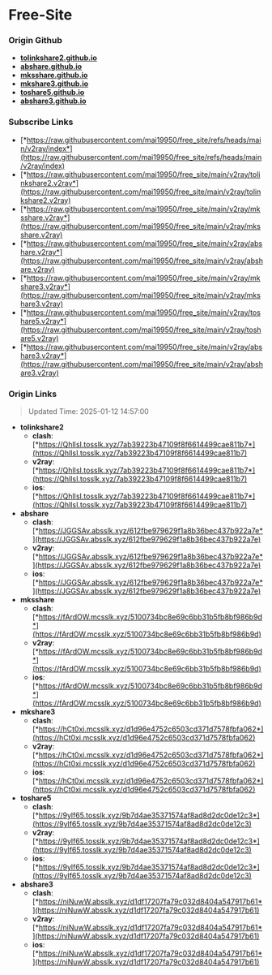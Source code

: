 # Free-Site

### Origin Github

- [**tolinkshare2.github.io**](https://github.com/tolinkshare2/tolinkshare2.github.io)
- [**abshare.github.io**](https://github.com/abshare/abshare.github.io)
- [**mksshare.github.io**](https://github.com/mksshare/mksshare.github.io)
- [**mkshare3.github.io**](https://github.com/mkshare3/mkshare3.github.io)
- [**toshare5.github.io**](https://github.com/toshare5/toshare5.github.io)
- [**abshare3.github.io**](https://github.com/abshare3/abshare3.github.io)

### Subscribe Links

- [*https://raw.githubusercontent.com/mai19950/free_site/refs/heads/main/v2ray/index*](https://raw.githubusercontent.com/mai19950/free_site/refs/heads/main/v2ray/index)
- [*https://raw.githubusercontent.com/mai19950/free_site/main/v2ray/tolinkshare2.v2ray*](https://raw.githubusercontent.com/mai19950/free_site/main/v2ray/tolinkshare2.v2ray)
- [*https://raw.githubusercontent.com/mai19950/free_site/main/v2ray/mksshare.v2ray*](https://raw.githubusercontent.com/mai19950/free_site/main/v2ray/mksshare.v2ray)
- [*https://raw.githubusercontent.com/mai19950/free_site/main/v2ray/abshare.v2ray*](https://raw.githubusercontent.com/mai19950/free_site/main/v2ray/abshare.v2ray)
- [*https://raw.githubusercontent.com/mai19950/free_site/main/v2ray/mkshare3.v2ray*](https://raw.githubusercontent.com/mai19950/free_site/main/v2ray/mkshare3.v2ray)
- [*https://raw.githubusercontent.com/mai19950/free_site/main/v2ray/toshare5.v2ray*](https://raw.githubusercontent.com/mai19950/free_site/main/v2ray/toshare5.v2ray)
- [*https://raw.githubusercontent.com/mai19950/free_site/main/v2ray/abshare3.v2ray*](https://raw.githubusercontent.com/mai19950/free_site/main/v2ray/abshare3.v2ray)

### Origin Links

> Updated Time: 2025-01-12 14:57:00

- **tolinkshare2**
  - **clash**: [*https://QhlIsI.tosslk.xyz/7ab39223b47109f8f6614499cae811b7*](https://QhlIsI.tosslk.xyz/7ab39223b47109f8f6614499cae811b7)
  - **v2ray**: [*https://QhlIsI.tosslk.xyz/7ab39223b47109f8f6614499cae811b7*](https://QhlIsI.tosslk.xyz/7ab39223b47109f8f6614499cae811b7)
  - **ios**: [*https://QhlIsI.tosslk.xyz/7ab39223b47109f8f6614499cae811b7*](https://QhlIsI.tosslk.xyz/7ab39223b47109f8f6614499cae811b7)
- **abshare**
  - **clash**: [*https://JGGSAv.absslk.xyz/612fbe979629f1a8b36bec437b922a7e*](https://JGGSAv.absslk.xyz/612fbe979629f1a8b36bec437b922a7e)
  - **v2ray**: [*https://JGGSAv.absslk.xyz/612fbe979629f1a8b36bec437b922a7e*](https://JGGSAv.absslk.xyz/612fbe979629f1a8b36bec437b922a7e)
  - **ios**: [*https://JGGSAv.absslk.xyz/612fbe979629f1a8b36bec437b922a7e*](https://JGGSAv.absslk.xyz/612fbe979629f1a8b36bec437b922a7e)
- **mksshare**
  - **clash**: [*https://fArdOW.mcsslk.xyz/5100734bc8e69c6bb31b5fb8bf986b9d*](https://fArdOW.mcsslk.xyz/5100734bc8e69c6bb31b5fb8bf986b9d)
  - **v2ray**: [*https://fArdOW.mcsslk.xyz/5100734bc8e69c6bb31b5fb8bf986b9d*](https://fArdOW.mcsslk.xyz/5100734bc8e69c6bb31b5fb8bf986b9d)
  - **ios**: [*https://fArdOW.mcsslk.xyz/5100734bc8e69c6bb31b5fb8bf986b9d*](https://fArdOW.mcsslk.xyz/5100734bc8e69c6bb31b5fb8bf986b9d)
- **mkshare3**
  - **clash**: [*https://hCt0xi.mcsslk.xyz/d1d96e4752c6503cd371d7578fbfa062*](https://hCt0xi.mcsslk.xyz/d1d96e4752c6503cd371d7578fbfa062)
  - **v2ray**: [*https://hCt0xi.mcsslk.xyz/d1d96e4752c6503cd371d7578fbfa062*](https://hCt0xi.mcsslk.xyz/d1d96e4752c6503cd371d7578fbfa062)
  - **ios**: [*https://hCt0xi.mcsslk.xyz/d1d96e4752c6503cd371d7578fbfa062*](https://hCt0xi.mcsslk.xyz/d1d96e4752c6503cd371d7578fbfa062)
- **toshare5**
  - **clash**: [*https://9ylf65.tosslk.xyz/9b7d4ae35371574af8ad8d2dc0de12c3*](https://9ylf65.tosslk.xyz/9b7d4ae35371574af8ad8d2dc0de12c3)
  - **v2ray**: [*https://9ylf65.tosslk.xyz/9b7d4ae35371574af8ad8d2dc0de12c3*](https://9ylf65.tosslk.xyz/9b7d4ae35371574af8ad8d2dc0de12c3)
  - **ios**: [*https://9ylf65.tosslk.xyz/9b7d4ae35371574af8ad8d2dc0de12c3*](https://9ylf65.tosslk.xyz/9b7d4ae35371574af8ad8d2dc0de12c3)
- **abshare3**
  - **clash**: [*https://niNuwW.absslk.xyz/d1df17207fa79c032d8404a547917b61*](https://niNuwW.absslk.xyz/d1df17207fa79c032d8404a547917b61)
  - **v2ray**: [*https://niNuwW.absslk.xyz/d1df17207fa79c032d8404a547917b61*](https://niNuwW.absslk.xyz/d1df17207fa79c032d8404a547917b61)
  - **ios**: [*https://niNuwW.absslk.xyz/d1df17207fa79c032d8404a547917b61*](https://niNuwW.absslk.xyz/d1df17207fa79c032d8404a547917b61)
